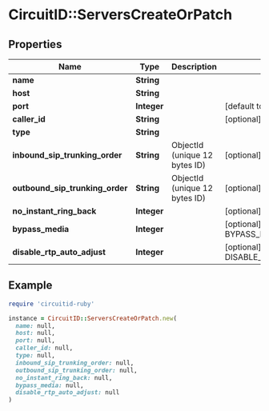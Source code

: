 # CircuitID::ServersCreateOrPatch

## Properties

| Name | Type | Description | Notes |
| ---- | ---- | ----------- | ----- |
| **name** | **String** |  |  |
| **host** | **String** |  |  |
| **port** | **Integer** |  | [default to 5060] |
| **caller_id** | **String** |  | [optional] |
| **type** | **String** |  |  |
| **inbound_sip_trunking_order** | **String** | ObjectId (unique 12 bytes ID) | [optional] |
| **outbound_sip_trunking_order** | **String** | ObjectId (unique 12 bytes ID) | [optional] |
| **no_instant_ring_back** | **Integer** |  | [optional] |
| **bypass_media** | **Integer** |  | [optional][default to BYPASS_MEDIA::N0] |
| **disable_rtp_auto_adjust** | **Integer** |  | [optional][default to DISABLE_RTP_AUTO_ADJUST::N0] |

## Example

```ruby
require 'circuitid-ruby'

instance = CircuitID::ServersCreateOrPatch.new(
  name: null,
  host: null,
  port: null,
  caller_id: null,
  type: null,
  inbound_sip_trunking_order: null,
  outbound_sip_trunking_order: null,
  no_instant_ring_back: null,
  bypass_media: null,
  disable_rtp_auto_adjust: null
)
```


